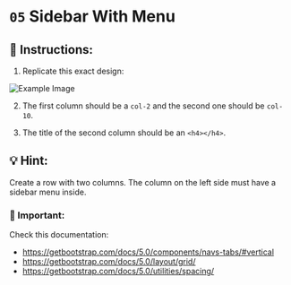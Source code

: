 # `05` Sidebar With Menu

## 📝 Instructions:

1. Replicate this exact design:

![Example Image](../../blob/main/assets/1509911882903_9a14b4fa806a07fbbff1abb2143b7799.png)

2. The first column should be a `col-2` and the second one should be `col-10`.

3. The title of the second column should be an `<h4></h4>`.

## 💡 Hint:

Create a row with two columns. The column on the left side must have a sidebar menu inside.

### :mag_right: Important:

Check this documentation:

- https://getbootstrap.com/docs/5.0/components/navs-tabs/#vertical
- https://getbootstrap.com/docs/5.0/layout/grid/
- https://getbootstrap.com/docs/5.0/utilities/spacing/
